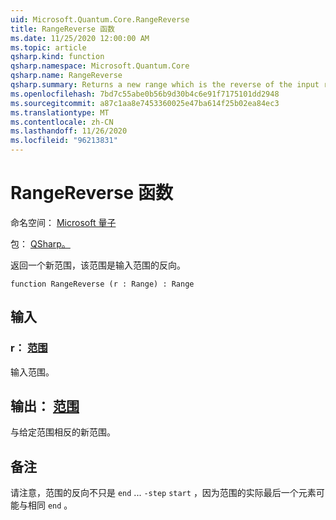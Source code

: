 ```yaml
---
uid: Microsoft.Quantum.Core.RangeReverse
title: RangeReverse 函数
ms.date: 11/25/2020 12:00:00 AM
ms.topic: article
qsharp.kind: function
qsharp.namespace: Microsoft.Quantum.Core
qsharp.name: RangeReverse
qsharp.summary: Returns a new range which is the reverse of the input range.
ms.openlocfilehash: 7bd7c55abe0b56b9d30b4c6e91f7175101dd2948
ms.sourcegitcommit: a87c1aa8e7453360025e47ba614f25b02ea84ec3
ms.translationtype: MT
ms.contentlocale: zh-CN
ms.lasthandoff: 11/26/2020
ms.locfileid: "96213831"
---
```

# <a name="rangereverse-function"></a>RangeReverse 函数

命名空间： [Microsoft 量子](xref:Microsoft.Quantum.Core)

包： [QSharp。](https://nuget.org/packages/Microsoft.Quantum.QSharp.Core)


返回一个新范围，该范围是输入范围的反向。

```qsharp
function RangeReverse (r : Range) : Range
```


## <a name="input"></a>输入

### <a name="r--range"></a>r： [范围](xref:microsoft.quantum.lang-ref.range)

输入范围。



## <a name="output--range"></a>输出： [范围](xref:microsoft.quantum.lang-ref.range)

与给定范围相反的新范围。

## <a name="remarks"></a>备注

请注意，范围的反向不只是 `end` ... `-step` `start` ，因为范围的实际最后一个元素可能与相同 `end` 。